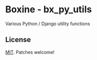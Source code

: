 # Boxine - bx_py_utils

Various Python / Django utility functions 

## License

[MIT](LICENSE). Patches welcome!